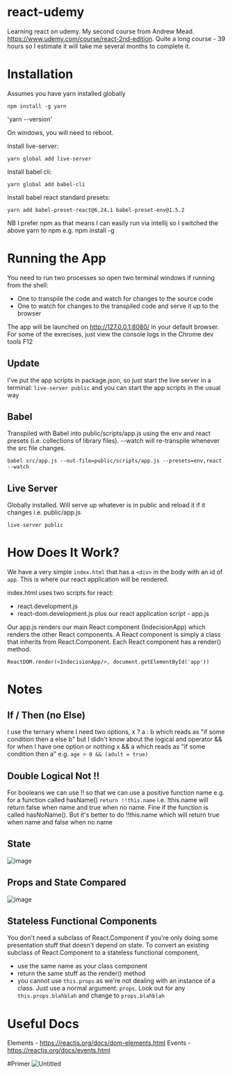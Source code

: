 # react-udemy

Learning react on udemy.  My second course from Andrew Mead.
https://www.udemy.com/course/react-2nd-edition.  Quite a long course - 39 hours so I estimate it will take me several months to complete it.


# Installation
Assumes you have yarn installed globally

`npm install -g yarn`

'yarn --version'

On windows, you will need to reboot.

Install live-server:

`yarn global add live-server`

Install babel cli:

`yarn global add babel-cli`

Install babel react standard presets:

`yarn add babel-preset-react@6.24.1 babel-preset-env@1.5.2`

NB I prefer npm as that means I can easily run via intellij so I switched the above yarn to npm e.g. npm install -g

# Running the App
You need to run two processes so open two terminal windows if running from the shell:  
- One to transpile the code and watch for changes to the source code
- One to watch for changes to the transpiled code and serve it up to the browser

The app will be launched on http://127.0.0.1:8080/ in your default browser.
For some of the exrecises, just view the console logs in the Chrome dev tools F12

## Update
I've put the app scripts in package.json, so just start the live server in a terminal:
`live-server public`
and you can start the app scripts in the usual way
## Babel
Transpiled with Babel into public/scripts/app.js using the env and react presets (i.e. collections of library files).
--watch will re-transpile whenever the src file changes.

`babel src/app.js --out-file=public/scripts/app.js --presets=env,react --watch`

## Live Server 
Globally installed.  Will serve up whatever is in public and reload it if it changes i.e. public/app.js

`live-server public`

# How Does It Work?
We have a very simple `index.html` that has a `<div>` in the body with an id of `app`.  This is where our react application will be rendered.

index.html uses two scripts for react:
- react.development.js
- react-dom.development.js
plus our react application script - app.js

Our app.js renders our main React component (IndecisionApp) which renders the other React components.
A React component is simply a class that inherits from React.Component. Each React component has a render() method.

`ReactDOM.render(<IndecisionApp/>, document.getElementById('app'))`

# Notes
## If / Then  (no Else)
I use the ternary where I need two options, x ? a : b  which reads as "if some condition then a else b"
but I didn't know about the logical and operator && for when I have one option or nothing
x && a which reads as "if some condition then a" e.g. `age > 0 && (adult = true)`

## Double Logical Not !!
For booleans we can use !! so that we can use a positive function name e.g. for a function called hasName() `return !!this.name`
i.e. !this.name will return false when name and true when no name. Fine if the function is called hasNoName(). 
But it's better to do !!this.name which will return true when name and false when no name 

## State
![image](https://user-images.githubusercontent.com/20191662/103410834-13267680-4b65-11eb-8981-dda1aa69b490.png)

## Props and State Compared
![image](https://user-images.githubusercontent.com/20191662/103426343-b2249000-4bb0-11eb-9e90-b4d368c52e7e.png)

## Stateless Functional Components
You don't need a subclass of React.Component if you're only doing some presentation stuff that doesn't depend on state.
To convert an existing subclass of React.Component to a stateless functional component, 
- use the same name as your class component
- return the same stuff as the render() method
- you cannot use `this.props` as we're not dealing with an instance of a class. Just use a normal argument: `props`. Look out for any `this.props.blahblah` and change to `props.blahblah`

# Useful Docs
Elements - https://reactjs.org/docs/dom-elements.html
Events - https://reactjs.org/docs/events.html

#Primer
![Untitled](https://user-images.githubusercontent.com/20191662/102872117-33548800-4437-11eb-9caa-62b0367142d6.png)


